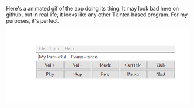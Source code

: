 Here's a animated gif of the app doing its thing.
It may look bad here on github, but in real life, it looks like any other Tkinter-based program.  For my purposes, it's perfect.

![mmc4w.exe as I see it.](./mmc4w_working.gif)
